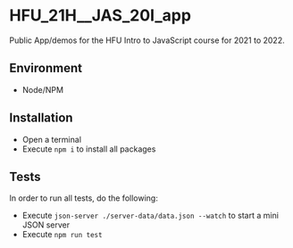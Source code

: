 # HFU_21H__JAS_20I_app

Public App/demos for the HFU Intro to JavaScript course for 2021 to 2022.

## Environment

- Node/NPM

## Installation

- Open a terminal
- Execute `npm i` to install all packages

## Tests

In order to run all tests, do the following:

- Execute `json-server ./server-data/data.json --watch` to start a mini JSON server
- Execute `npm run test`
